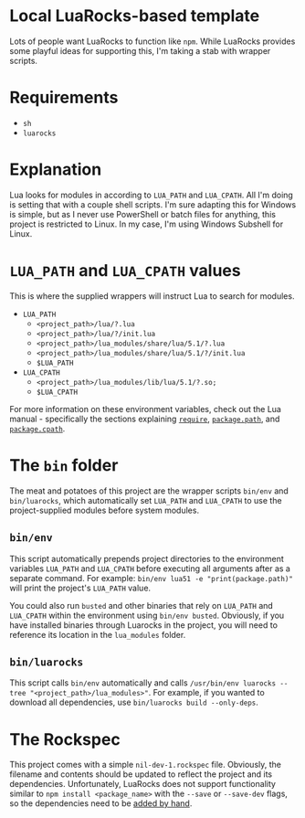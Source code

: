 # Local LuaRocks-based template

Lots of people want LuaRocks to function like `npm`. While LuaRocks provides
some playful ideas for supporting this, I'm taking a stab with wrapper scripts.

# Requirements

* `sh`
* `luarocks`

# Explanation

Lua looks for modules in according to `LUA_PATH` and `LUA_CPATH`. All I'm doing
is setting that with a couple shell scripts. I'm sure adapting this for Windows
is simple, but as I never use PowerShell or batch files for anything, this
project is restricted to Linux. In my case, I'm using Windows Subshell for
Linux.

# `LUA_PATH` and `LUA_CPATH` values

This is where the supplied wrappers will instruct Lua to search for modules.

* `LUA_PATH`
	* `<project_path>/lua/?.lua`
	* `<project_path>/lua/?/init.lua`
	* `<project_path>/lua_modules/share/lua/5.1/?.lua`
	* `<project_path>/lua_modules/share/lua/5.1/?/init.lua`
	* `$LUA_PATH`
* `LUA_CPATH`
	* `<project_path>/lua_modules/lib/lua/5.1/?.so;`
	* `$LUA_CPATH`

For more information on these environment variables, check out the Lua manual - specifically the sections explaining [`require`](https://www.lua.org/manual/5.1/manual.html#pdf-require), [`package.path`](https://www.lua.org/manual/5.1/manual.html#pdf-package.path), and [`package.cpath`](https://www.lua.org/manual/5.1/manual.html#pdf-package.cpath).

# The `bin` folder

The meat and potatoes of this project are the wrapper scripts `bin/env` and
`bin/luarocks`, which automatically set `LUA_PATH` and `LUA_CPATH` to use
the project-supplied modules before system modules.

## `bin/env`
This script automatically prepends project directories to the environment
variables `LUA_PATH` and `LUA_CPATH` before executing all arguments after as a
separate command. For example: `bin/env lua51 -e "print(package.path)"` will
print the project's `LUA_PATH` value.

You could also run `busted` and other binaries that rely on `LUA_PATH` and
`LUA_CPATH` within the environment using `bin/env busted`. Obviously, if you
have installed binaries through Luarocks in the project, you will need to
reference its location in the `lua_modules` folder.

## `bin/luarocks`
This script calls `bin/env` automatically and calls
`/usr/bin/env luarocks --tree "<project_path>/lua_modules>"`.
For example, if you wanted to download all dependencies, use
`bin/luarocks build --only-deps`.

# The Rockspec

This project comes with a simple `nil-dev-1.rockspec` file. Obviously, the
filename and contents should be updated to reflect the project and its
dependencies. Unfortunately, LuaRocks does not support functionality similar
to `npm install <package_name>` with the `--save` or `--save-dev` flags,
so the dependencies need to be
[added by hand](https://github.com/luarocks/luarocks/wiki/Rockspec-format).